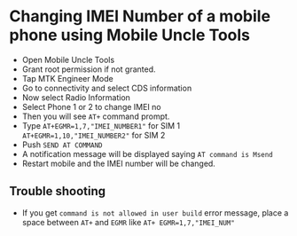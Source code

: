 # Changing IMEI Number of a mobile phone using Mobile Uncle Tools
* Open Mobile Uncle Tools
* Grant root permission if not granted.
* Tap MTK Engineer Mode
* Go to connectivity and select CDS information
* Now select Radio Information
* Select Phone 1 or 2 to change IMEI no
* Then you will see `AT+` command prompt.
* Type 
	`AT+EGMR=1,7,"IMEI_NUMBER1"` for SIM 1
	`AT+EGMR=1,10,"IMEI_NUMBER2"` for SIM 2
* Push `SEND AT COMMAND`
* A notification message will be displayed saying `AT command is Msend`
* Restart mobile and the IMEI number will be changed.

## Trouble shooting
* If you get `command is not allowed in user build` error message, place a space between `AT+` and `EGMR` like `AT+ EGMR=1,7,"IMEI_NUM"`


